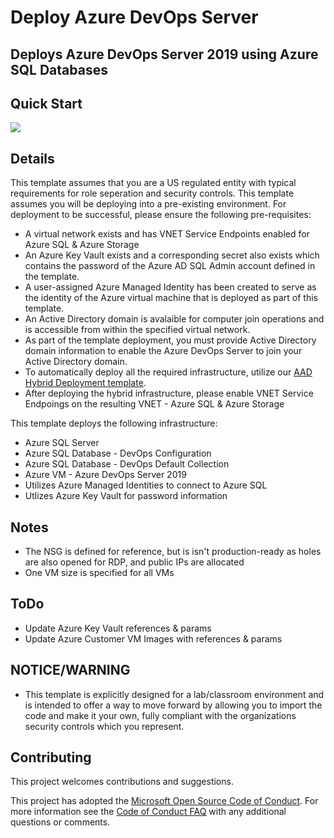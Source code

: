 # Deploy Azure DevOps Server
## Deploys Azure DevOps Server 2019 using Azure SQL Databases
## Quick Start

<a href="https://portal.azure.us/#create/Microsoft.Template/uri/https%3A%2F%2Fraw.githubusercontent.com%2Fusri%2Fdeploy_DevOps_Server_AzureSQL%2Fmaster%2Faad-hybrid-lab%2Fdeploy.json" target="_blank"><img src="http://azuredeploy.net/deploybutton.png"/></a>

## Details
This template assumes that you are a US regulated entity with typical requirements for role seperation and security controls.  This template assumes you will be deploying into a pre-existing environment.  For deployment to be successful, please ensure the following pre-requisites:

* A virtual network exists and has VNET Service Endpoints enabled for Azure SQL & Azure Storage
* An Azure Key Vault exists and a corresponding secret also exists which contains the password of the Azure AD SQL Admin account defined in the template.
 * A user-assigned Azure Managed Identity has been created to serve as the identity of the Azure virtual machine that is deployed as part of this template.
* An Active Directory domain is avalaible for computer join operations and is accessible from within the specified virtual network.
 * As part of the template deployment, you must provide Active Directory domain information to enable the Azure DevOps Server to join your Active Directory domain.
* To automatically deploy all the required infrastructure, utilize our <a href="https://github.com/Microsoft/aad-hybrid-lab" target="_blank">AAD Hybrid Deployment template</a>.
 * After deploying the hybrid infrastructure, please enable VNET Service Endpoings on the resulting VNET - Azure SQL & Azure Storage

This template deploys the following infrastructure:

* Azure SQL Server
 * Azure SQL Database - DevOps Configuration
 * Azure SQL Database - DevOps Default Collection
* Azure VM - Azure DevOps Server 2019
 * Utilizes Azure Managed Identities to connect to Azure SQL
 * Utlizes Azure Key Vault for password information

## Notes
* The NSG is defined for reference, but is isn't production-ready as holes are also opened for RDP, and public IPs are allocated
* One VM size is specified for all VMs

## ToDo
* Update Azure Key Vault references & params
* Update Azure Customer VM Images with references & params

## NOTICE/WARNING
* This template is explicitly designed for a lab/classroom environment and is intended to offer a way to move forward by allowing you to import the code and make it your own, fully compliant with the organizations security controls which you represent.
 
## Contributing

This project welcomes contributions and suggestions.

This project has adopted the [Microsoft Open Source Code of Conduct](https://opensource.microsoft.com/codeofconduct/).
For more information see the [Code of Conduct FAQ](https://opensource.microsoft.com/codeofconduct/faq/) with any additional questions or comments.